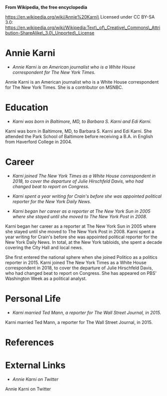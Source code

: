 **From Wikipedia, the free encyclopedia**

https://en.wikipedia.org/wiki/Annie%20Karni\
Licensed under CC BY-SA 3.0:\
https://en.wikipedia.org/wiki/Wikipedia:Text\_of\_Creative\_Commons\_Attribution-ShareAlike\_3.0\_Unported\_License

Annie Karni
===========

-   *Annie Karni is an American journalist who is a White House
    correspondent for The New York Times.*

Annie Karni is an American journalist who is a White House correspondent
for The New York Times. She is a contributor on MSNBC.

Education
=========

-   *Karni was born in Baltimore, MD, to Barbara S. Karni and Edi
    Karni.*

Karni was born in Baltimore, MD, to Barbara S. Karni and Edi Karni. She
attended the Park School of Baltimore before receiving a B.A. in English
from Haverford College in 2004.

Career
======

-   *Karni joined The New York Times as a White House correspondent in
    2018, to cover the departure of Julie Hirschfeld Davis, who had
    changed beat to report on Congress.*

-   *Karni spent a year writing for Crain's before she was appointed
    political reporter for the New York Daily News.*

-   *Karni began her career as a reporter at The New York Sun in 2005
    where she stayed until she moved to The New York Post in 2008.*

Karni began her career as a reporter at The New York Sun in 2005 where
she stayed until she moved to The New York Post in 2008. Karni spent a
year writing for Crain's before she was appointed political reporter for
the New York Daily News. In total, at the New York tabloids, she spent a
decade covering the City Hall and local news.

She first entered the national sphere when she joined Politico as a
politics reporter in 2015. Karni joined The New York Times as a White
House correspondent in 2018, to cover the departure of Julie Hirschfeld
Davis, who had changed beat to report on Congress. She has appeared on
PBS' Washington Week as a political analyst.

Personal Life
=============

-   *Karni married Ted Mann, a reporter for The Wall Street Journal,
    in 2015.*

Karni married Ted Mann, a reporter for The Wall Street Journal, in 2015.

References
==========

External Links
==============

-   *Annie Karni on Twitter*

Annie Karni on Twitter
